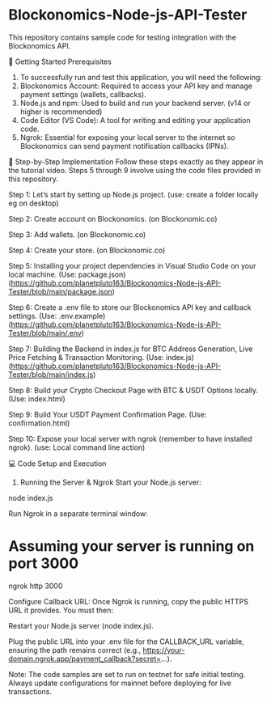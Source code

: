 # Blockonomics-Node-js-API-Tester
This repository contains sample code for testing integration with the Blockonomics API. 

🚀 Getting Started
Prerequisites
1. To successfully run and test this application, you will need the following:
2. Blockonomics Account: Required to access your API key and manage payment settings (wallets, callbacks).
3. Node.js and npm: Used to build and run your backend server. (v14 or higher is recommended)
4. Code Editor (VS Code): A tool for writing and editing your application code.
5. Ngrok: Essential for exposing your local server to the internet so Blockonomics can send payment notification callbacks (IPNs).


🚀 Step-by-Step Implementation
Follow these steps exactly as they appear in the tutorial video. Steps 5 through 9 involve using the code files provided in this repository.

Step 1: Let’s start by setting up Node.js project. (use: create a folder locally eg on desktop)

Step 2: Create account on Blockonomics. (on Blockonomic.co)

Step 3: Add wallets. (on Blockonomic.co)

Step 4: Create your store. (on Blockonomic.co)

Step 5: Installing your project dependencies in Visual Studio Code on your local machine. (Use: package.json) (https://github.com/planetpluto163/Blockonomics-Node-js-API-Tester/blob/main/package.json)

Step 6: Create a .env file to store our Blockonomics API key and callback settings. (Use: .env.example) (https://github.com/planetpluto163/Blockonomics-Node-js-API-Tester/blob/main/.env)

Step 7: Building the Backend in index.js for BTC Address Generation, Live Price Fetching & Transaction Monitoring. (Use: index.js)
(https://github.com/planetpluto163/Blockonomics-Node-js-API-Tester/blob/main/index.js)

Step 8: Build your Crypto Checkout Page with BTC & USDT Options locally. (Use: index.html)

Step 9: Build Your USDT Payment Confirmation Page. (Use: confirmation.html)

Step 10: Expose your local server with ngrok (remember to have installed ngrok). (use: Local command line action)

💻 Code Setup and Execution
1. Running the Server & Ngrok
Start your Node.js server:

node index.js

Run Ngrok in a separate terminal window:

# Assuming your server is running on port 3000
ngrok http 3000

Configure Callback URL: Once Ngrok is running, copy the public HTTPS URL it provides. You must then:

Restart your Node.js server (node index.js).

Plug the public URL into your .env file for the CALLBACK_URL variable, ensuring the path remains correct (e.g., https://your-domain.ngrok.app/payment_callback?secret=...).

Note: The code samples are set to run on testnet for safe initial testing. Always update configurations for mainnet before deploying for live transactions.
